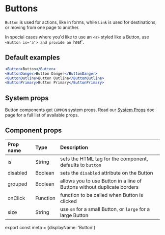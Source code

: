 # Buttons


`Button` is used for actions, like in forms, while `Link` is used for destinations, or moving from one page to another.

In special cases where you'd like to use an `<a>` styled like a Button, use `<Button is='a'> and provide an `href`.

## Default examples

```.jsx
<Button>Button</Button>
<ButtonDanger>Button Danger</ButtonDanger>
<ButtonOutline>Button Outline</ButtonOutline>
<ButtonPrimary>Button Primary</ButtonPrimary>
```

## System props

Button components get `COMMON` system props. Read our [System Props](/components/docs/system-props) doc page for a full list of available props.

## Component props

| Prop name | Type | Description |
| :- | :- | :- |
| is | String | sets the HTML tag for the component, defaults to `button` |
| disabled | Boolean | sets the `disabled` attribute on the Button |
| grouped | Boolean | allows you to use Button in a line of Buttons without duplicate borders |
| onClick | Function | function to be called when Button is clicked |
| size | String | use `sm` for a small Button, or `large` for a large Button

export const meta = {displayName: 'Button'}
